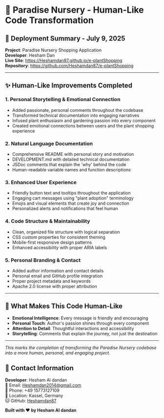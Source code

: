 # 🚀 Paradise Nursery - Human-Like Code Transformation

## 🌱 Deployment Summary - July 9, 2025

**Project**: Paradise Nursery Shopping Application  
**Developer**: Hesham Dan  
**Live Site**: https://Heshamdan87.github.io/e-plantShopping  
**Repository**: https://github.com/Heshamdan87/e-plantShopping

---

## ✨ Human-Like Improvements Completed

### 1. **Personal Storytelling & Emotional Connection**
- Added passionate, personal comments throughout the codebase
- Transformed technical documentation into engaging narratives
- Infused plant enthusiasm and gardening passion into every component
- Created emotional connections between users and the plant shopping experience

### 2. **Natural Language Documentation**
- Comprehensive README with personal story and motivation
- DEVELOPMENT.md with detailed technical documentation
- JSDoc comments that explain the 'why' behind the code
- Human-readable variable names and function descriptions

### 3. **Enhanced User Experience**
- Friendly button text and tooltips throughout the application
- Engaging cart messages using "plant adoption" terminology
- Emojis and visual elements that create joy and connection
- Personalized alerts and notifications that feel human

### 4. **Code Structure & Maintainability**
- Clean, organized file structure with logical separation
- CSS custom properties for consistent theming
- Mobile-first responsive design patterns
- Enhanced accessibility with proper ARIA labels

### 5. **Personal Branding & Contact**
- Added author information and contact details
- Personal email and GitHub profile integration
- Proper project metadata and keywords
- Apache 2.0 license with proper attribution

---

## 🎯 What Makes This Code Human-Like

- **Emotional Intelligence**: Every message is friendly and encouraging
- **Personal Touch**: Author's passion shines through every component
- **Attention to Detail**: Thoughtful interactions and accessibility
- **Storytelling**: Comments that explain the journey, not just the destination

---

*This marks the completion of transforming the Paradise Nursery codebase into a more human, personal, and engaging project.*

## 📧 Contact Information

**Developer**: Hesham Al dandan  
📧 Email: [Heshamdan2014@gmail.com](mailto:Heshamdan2014@gmail.com)  
📱 Phone: +49 15773127109  
📍 Location: Kassel, Germany  
🐱 GitHub: [Heshamdan87](https://github.com/Heshamdan87)

**Built with ❤️ by Hesham Al dandan**
